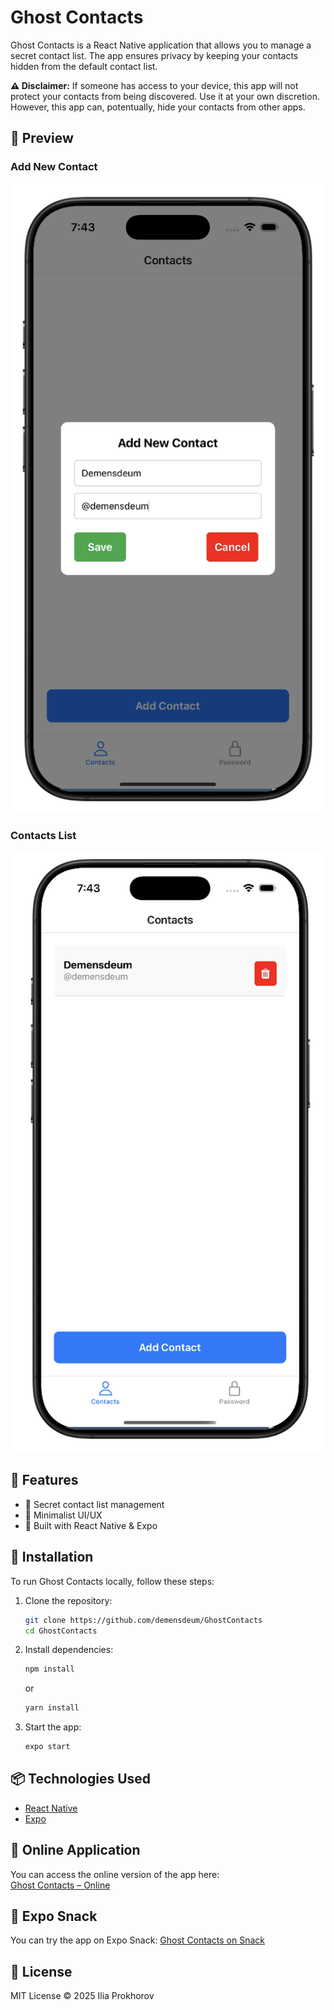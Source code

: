 # Ghost Contacts

Ghost Contacts is a React Native application that allows you to manage a secret contact list. The app ensures privacy by keeping your contacts hidden from the default contact list.

**⚠️ Disclaimer:** If someone has access to your device, this app will not protect your contacts from being discovered. Use it at your own discretion. However, this app can, potentually, hide your contacts from other apps.

## 📱 Preview

### Add New Contact
![Add New Contact](screenshots/1.png)

### Contacts List
![Contacts List](screenshots/2.png)

## 🚀 Features

- 📂 Secret contact list management
- 🌙 Minimalist UI/UX
- 🔧 Built with React Native & Expo

## 🔧 Installation

To run Ghost Contacts locally, follow these steps:

1. Clone the repository:
   ```sh
   git clone https://github.com/demensdeum/GhostContacts
   cd GhostContacts
   ```

2. Install dependencies:
   ```sh
   npm install
   ```
   or
   ```sh
   yarn install
   ```

3. Start the app:
   ```sh
   expo start
   ```

## 📦 Technologies Used

- [React Native](https://reactnative.dev/)
- [Expo](https://expo.dev/)

## 🔗 Online Application

You can access the online version of the app here:  
[Ghost Contacts – Online](https://demensdeum.com/software/ghost-contacts/)

## 🔗 Expo Snack

You can try the app on Expo Snack:
[Ghost Contacts on Snack](https://snack.expo.dev/@demensdeum/ghost-contacts)

## 📜 License

MIT License © 2025 Ilia Prokhorov
